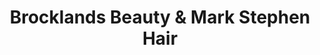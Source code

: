---
title: "Brocklands Beauty & Mark Stephen Hair"
url: /castleford/brocklands-beauty-and-mark-stephen-hair/
shop: beauty
---